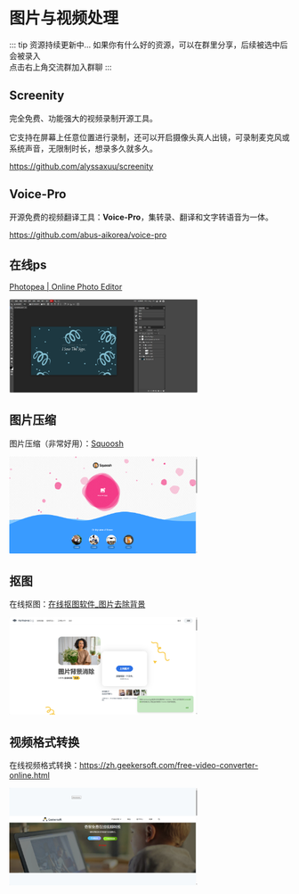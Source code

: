 # 图片与视频处理

::: tip 资源持续更新中...
如果你有什么好的资源，可以在群里分享，后续被选中后会被录入 <br>
点击右上角交流群加入群聊
:::

## Screenity

完全免费、功能强大的视频录制开源工具。

它支持在屏幕上任意位置进行录制，还可以开启摄像头真人出镜，可录制麦克风或系统声音，无限制时长，想录多久就多久。

https://github.com/alyssaxuu/screenity

## Voice-Pro

开源免费的视频翻译工具：**Voice-Pro**，集转录、翻译和文字转语音为一体。

https://github.com/abus-aikorea/voice-pro

## 在线ps

[Photopea | Online Photo Editor](https://www.photopea.com/)

[<img src="/picture/image-20240729172415132.png" alt="image-20240729172415132" style="zoom:33%;" />](https://www.photopea.com/)

## 图片压缩

图片压缩（非常好用）：[Squoosh](https://squoosh.app/)

[<img src="/picture/image-20240106141945304.png" alt="image-20240106141945304" style="zoom:33%;" />](https://squoosh.app/)

## 抠图

在线抠图：[在线抠图软件\_图片去除背景 ](https://www.remove.bg/zh)

[<img src="/picture/image-20240106142011901.png" alt="image-20240106142011901" style="zoom:33%;" />](https://www.remove.bg/zh)

## 视频格式转换

在线视频格式转换：https://zh.geekersoft.com/free-video-converter-online.html

[<img src="/picture/image-20240106142037857.png" alt="image-20240106142037857" style="zoom:33%;" />](https://zh.geekersoft.com/free-video-converter-online.html)
